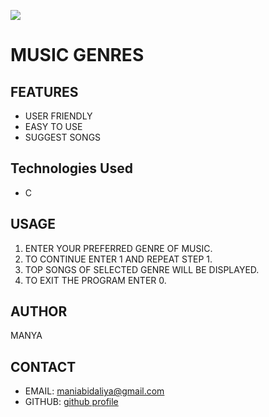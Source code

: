 ![](https://www.google.com/url?sa=i&url=https%3A%2F%2Fwww.yourdictionary.com%2Farticles%2Fworld-music-styles&psig=AOvVaw3dvb8Oft2ya4yiSXK8RJsL&ust=1703002612531000&source=images&cd=vfe&ved=0CBIQjRxqFwoTCJCb5uqymYMDFQAAAAAdAAAAABAE)

# **MUSIC GENRES**

## FEATURES
- USER FRIENDLY
- EASY TO USE
- SUGGEST SONGS


## Technologies Used
- C
  
## USAGE
1. ENTER YOUR PREFERRED GENRE OF MUSIC.
2. TO CONTINUE ENTER 1 AND REPEAT STEP 1.
3. TOP SONGS OF SELECTED GENRE WILL BE DISPLAYED.
4. TO EXIT THE PROGRAM ENTER 0.

## AUTHOR
 MANYA

## CONTACT
- EMAIL: maniabidaliya@gmail.com
- GITHUB: [github profile](https://github.com/manyabidaliya)

